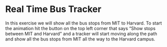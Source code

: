 # Real Time Bus Tracker

In this exercise we will show all the bus stops from MIT to Harvard. To start the animation hit the button on the top left corner that says “Show stops between MIT and Harvard” and a tracker will start moving along the path and show all the bus stops from MIT all the way to the Harvard campus.
